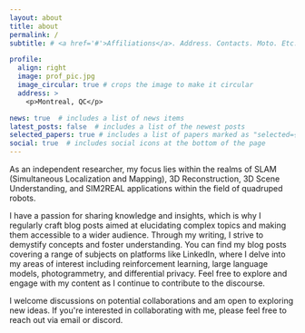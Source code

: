 ```yaml
---
layout: about
title: about
permalink: /
subtitle: # <a href='#'>Affiliations</a>. Address. Contacts. Moto. Etc.

profile:
  align: right
  image: prof_pic.jpg
  image_circular: true # crops the image to make it circular
  address: >
    <p>Montreal, QC</p>

news: true  # includes a list of news items
latest_posts: false  # includes a list of the newest posts
selected_papers: true # includes a list of papers marked as "selected={true}"
social: true  # includes social icons at the bottom of the page
---
```


As an independent researcher, my focus lies within the realms of SLAM (Simultaneous Localization and Mapping), 3D Reconstruction, 3D Scene Understanding, and SIM2REAL applications within the field of quadruped robots.

I have a passion for sharing knowledge and insights, which is why I regularly craft blog posts aimed at elucidating complex topics and making them accessible to a wider audience. Through my writing, I strive to demystify concepts and foster understanding. You can find my blog posts covering a range of subjects on platforms like LinkedIn, where I delve into my areas of interest including reinforcement learning, large language models, photogrammetry, and differential privacy. Feel free to explore and engage with my content as I continue to contribute to the discourse.

I welcome discussions on potential collaborations and am open to exploring new ideas. If you're interested in collaborating with me, please feel free to reach out via email or discord.

<!--
Write your biography here. Tell the world about yourself. Link to your favorite [subreddit](http://reddit.com). You can put a picture in, too. The code is already in, just name your picture `prof_pic.jpg` and put it in the `img/` folder.test

Put your address / P.O. box / other info right below your picture. You can also disable any of these elements by editing `profile` property of the YAML header of your `_pages/about.md`. Edit `_bibliography/papers.bib` and Jekyll will render your [publications page](/al-folio/publications/) automatically.

Link to your social media connections, too. This theme is set up to use [Font Awesome icons](http://fortawesome.github.io/Font-Awesome/) and [Academicons](https://jpswalsh.github.io/academicons/), like the ones below. Add your Facebook, Twitter, LinkedIn, Google Scholar, or just disable all of them.
-->
